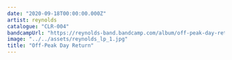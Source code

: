 ```yaml
---
date: "2020-09-18T00:00:00.000Z"
artist: reynolds
catalogue: "CLR-004"
bandcampUrl: "https://reynolds-band.bandcamp.com/album/off-peak-day-return"
image: "../../assets/reynolds_lp_1.jpg"
title: "Off-Peak Day Return"
---
```

